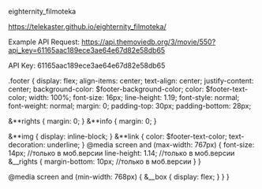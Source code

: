 eighternity_filmoteka

https://telekaster.github.io/eighternity_filmoteka/

Example API Request: https://api.themoviedb.org/3/movie/550?api_key=61165aac189ece3ae64e67d82e58db65

API Key: 61165aac189ece3ae64e67d82e58db65

.footer { display: flex; align-items: center; text-align: center; justify-content: center;
background-color: $footer-background-color; color: $footer-text-color; width: 100%; font-size: 16px;
line-height: 1.19; font-style: normal; font-weight: normal; margin: 0; padding-top: 30px;
padding-bottom: 28px;

&**rights { margin: 0; } &**info { margin: 0; }

&**img { display: inline-block; } &**link { color: $footer-text-color; text-decoration: underline; }
@media screen and (max-width: 767px) { font-size: 14px; //только в моб.версии line-height: 1.14;
//только в моб.версии &\_\_rights { margin-bottom: 10px; //только в моб.версии } }

@media screen and (min-width: 768px) { &\_\_box { display: flex; } } }
